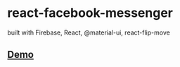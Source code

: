 # react-facebook-messenger

built with Firebase, React, @material-ui, react-flip-move

## [Demo](https://clone-fcd1f.web.app/)
